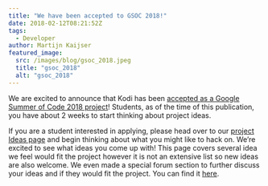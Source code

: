 ```yaml
---
title: "We have been accepted to GSOC 2018!"
date: 2018-02-12T08:21:52Z
tags:
  - Developer
author: Martijn Kaijser
featured_image:
  src: /images/blog/gsoc_2018.jpeg
  title: "gsoc_2018"
  alt: "gsoc_2018"
---
```


We are excited to announce that Kodi has been [accepted as a Google Summer of Code 2018 project](https://summerofcode.withgoogle.com/organizations/5424326371704832/)! Students, as of the time of this publication, you have about 2 weeks to start thinking about project ideas.

If you are a student interested in applying, please head over to our [project Ideas page](https://kodi.wiki/view/Google_Summer_of_Code/2018 "GSOC 2015 Kodi Ideas page") and begin thinking about what you might like to hack on. We’re excited to see what ideas you come up with! This page covers several idea we feel would fit the project however it is not an extensive list so new ideas are also welcome. We even made a special forum section to further discuss your ideas and if they would fit the project. You can find it [here](https://forum.kodi.tv/forumdisplay.php?fid=284).
